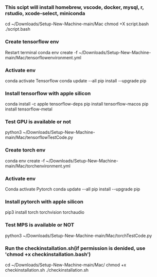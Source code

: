 ### This scipt will install homebrew, vscode, docker, mysql, r, rstudio, xcode-select, miniconda
cd ~/Downloads/Setup-New-Machine-main/Mac
chmod +X script.bash
./script.bash
### Create tensorflow env
Restart terminal
conda env create -f ~/Downloads/Setup-New-Machine-main/Mac/tensorflowenvironment.yml
### Activate env 
conda activate Tensorflow
conda update --all
pip install --upgrade pip
### Install tensorflow with apple silicon
conda install -c apple tensorflow-deps
pip install tensorflow-macos
pip install tensorflow-metal
### Test GPU is available or not
python3 ~/Downloads/Setup-New-Machine-main/Mac/tensorflowTestCode.py
### Create torch env
conda env create -f ~/Downloads/Setup-New-Machine-main/Mac/torchenvironment.yml
### Activate env
Conda activate Pytorch
conda update --all
pip install --upgrade pip
### Install pytorch with apple silicon
pip3 install torch torchvision torchaudio
### Test MPS is available or NOT
python3 ~/Downloads/Setup-New-Machine-main/Mac/torchTestCode.py
### Run the checkinstallation.sh(if permission is denided, use 'chmod +x checkinstallation.bash')
cd ~/Downloads/Setup-New-Machine-main/Mac/
chmod +x checkinstallation.sh
./checkinstallation.sh

